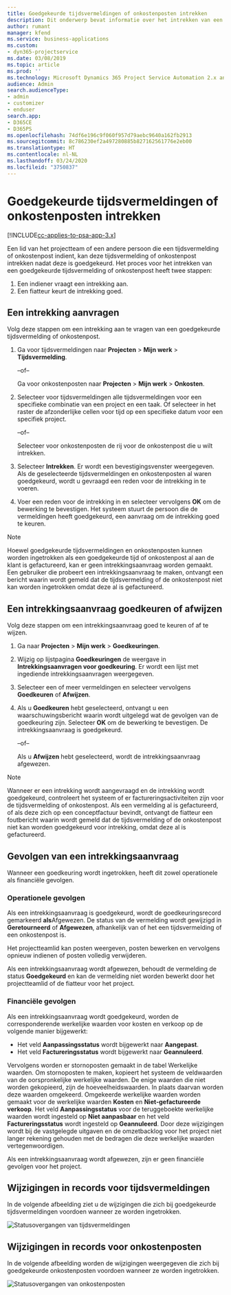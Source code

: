 ```yaml
---
title: Goedgekeurde tijdsvermeldingen of onkostenposten intrekken
description: Dit onderwerp bevat informatie over het intrekken van een eerder goedgekeurde tijds- of onkostentransactie.
author: rumant
manager: kfend
ms.service: business-applications
ms.custom:
- dyn365-projectservice
ms.date: 03/08/2019
ms.topic: article
ms.prod: ''
ms.technology: Microsoft Dynamics 365 Project Service Automation 2.x and 3.x
audience: Admin
search.audienceType:
- admin
- customizer
- enduser
search.app:
- D365CE
- D365PS
ms.openlocfilehash: 74df6e196c9f060f957d79aebc9640a162fb2913
ms.sourcegitcommit: 8c786230ef2a497280885b827162561776e2eb00
ms.translationtype: HT
ms.contentlocale: nl-NL
ms.lasthandoff: 03/24/2020
ms.locfileid: "3750837"
---
```

# <a name="recall-approved-time-or-expense-entries"></a>Goedgekeurde tijdsvermeldingen of onkostenposten intrekken

[!INCLUDE[cc-applies-to-psa-app-3.x](../includes/cc-applies-to-psa-app-3x.md)]

Een lid van het projectteam of een andere persoon die een tijdsvermelding of onkostenpost indient, kan deze tijdsvermelding of onkostenpost intrekken nadat deze is goedgekeurd. Het proces voor het intrekken van een goedgekeurde tijdsvermelding of onkostenpost heeft twee stappen:

1. Een indiener vraagt een intrekking aan.
2. Een fiatteur keurt de intrekking goed.

## <a name="request-a-recall"></a>Een intrekking aanvragen

Volg deze stappen om een intrekking aan te vragen van een goedgekeurde tijdsvermelding of onkostenpost.

1. Ga voor tijdsvermeldingen naar **Projecten** \> **Mijn werk** \> **Tijdsvermelding**.

    –of–

    Ga voor onkostenposten naar **Projecten** \> **Mijn werk** \> **Onkosten**.

2. Selecteer voor tijdsvermeldingen alle tijdsvermeldingen voor een specifieke combinatie van een project en een taak. Of selecteer in het raster de afzonderlijke cellen voor tijd op een specifieke datum voor een specifiek project.

    –of–

    Selecteer voor onkostenposten de rij voor de onkostenpost die u wilt intrekken.

3. Selecteer **Intrekken**. Er wordt een bevestigingsvenster weergegeven. Als de geselecteerde tijdsvermeldingen en onkostenposten al waren goedgekeurd, wordt u gevraagd een reden voor de intrekking in te voeren.
4. Voer een reden voor de intrekking in en selecteer vervolgens **OK** om de bewerking te bevestigen. Het systeem stuurt de persoon die de vermeldingen heeft goedgekeurd, een aanvraag om de intrekking goed te keuren.

> [!NOTE]
> Hoewel goedgekeurde tijdsvermeldingen en onkostenposten kunnen worden ingetrokken als een goedgekeurde tijd of onkostenpost al aan de klant is gefactureerd, kan er geen intrekkingsaanvraag worden gemaakt. Een gebruiker die probeert een intrekkingsaanvraag te maken, ontvangt een bericht waarin wordt gemeld dat de tijdsvermelding of de onkostenpost niet kan worden ingetrokken omdat deze al is gefactureerd.

## <a name="approve-or-reject-a-recall-request"></a>Een intrekkingsaanvraag goedkeuren of afwijzen

Volg deze stappen om een intrekkingsaanvraag goed te keuren of af te wijzen.

1. Ga naar **Projecten** \> **Mijn werk** \> **Goedkeuringen**.
2. Wijzig op lijstpagina **Goedkeuringen** de weergave in **Intrekkingsaanvragen voor goedkeuring**. Er wordt een lijst met ingediende intrekkingsaanvragen weergegeven.
3. Selecteer een of meer vermeldingen en selecteer vervolgens **Goedkeuren** of **Afwijzen**.
4. Als u **Goedkeuren** hebt geselecteerd, ontvangt u een waarschuwingsbericht waarin wordt uitgelegd wat de gevolgen van de goedkeuring zijn. Selecteer **OK** om de bewerking te bevestigen. De intrekkingsaanvraag is goedgekeurd.

    –of–

    Als u **Afwijzen** hebt geselecteerd, wordt de intrekkingsaanvraag afgewezen.

> [!NOTE]
> Wanneer er een intrekking wordt aangevraagd en de intrekking wordt goedgekeurd, controleert het systeem of er factureringsactiviteiten zijn voor de tijdsvermelding of onkostenpost. Als een vermelding al is gefactureerd, of als deze zich op een conceptfactuur bevindt, ontvangt de fiatteur een foutbericht waarin wordt gemeld dat de tijdsvermelding of de onkostenpost niet kan worden goedgekeurd voor intrekking, omdat deze al is gefactureerd.

## <a name="impact-of-a-recall-request"></a>Gevolgen van een intrekkingsaanvraag

Wanneer een goedkeuring wordt ingetrokken, heeft dit zowel operationele als financiële gevolgen.

### <a name="operational-impact"></a>Operationele gevolgen

Als een intrekkingsaanvraag is goedgekeurd, wordt de goedkeuringsrecord gemarkeerd **als**Afgewezen. De status van de vermelding wordt gewijzigd in **Geretourneerd** of **Afgewezen**, afhankelijk van of het een tijdsvermelding of een onkostenpost is.

Het projectteamlid kan posten weergeven, posten bewerken en vervolgens opnieuw indienen of posten volledig verwijderen.

Als een intrekkingsaanvraag wordt afgewezen, behoudt de vermelding de status **Goedgekeurd** en kan de vermelding niet worden bewerkt door het projectteamlid of de fiatteur voor het project.

### <a name="financial-impact"></a>Financiële gevolgen

Als een intrekkingsaanvraag wordt goedgekeurd, worden de corresponderende werkelijke waarden voor kosten en verkoop op de volgende manier bijgewerkt:

- Het veld **Aanpassingsstatus** wordt bijgewerkt naar **Aangepast**.
- Het veld **Factureringsstatus** wordt bijgewerkt naar **Geannuleerd**.

Vervolgens worden er stornoposten gemaakt in de tabel Werkelijke waarden. Om stornoposten te maken, kopieert het systeem de veldwaarden van de oorspronkelijke werkelijke waarden. De enige waarden die niet worden gekopieerd, zijn de hoeveelheidswaarden. In plaats daarvan worden deze waarden omgekeerd. Omgekeerde werkelijke waarden worden gemaakt voor de werkelijke waarden **Kosten** en **Niet-gefactureerde verkoop**. Het veld **Aanpassingsstatus** voor de teruggeboekte werkelijke waarden wordt ingesteld op **Niet aanpasbaar** en het veld **Factureringsstatus** wordt ingesteld op **Geannuleerd**. Door deze wijzigingen wordt bij de vastgelegde uitgaven en de omzetbacklog voor het project niet langer rekening gehouden met de bedragen die deze werkelijke waarden vertegenwoordigen.

Als een intrekkingsaanvraag wordt afgewezen, zijn er geen financiële gevolgen voor het project.

## <a name="changes-to-time-entry-records"></a>Wijzigingen in records voor tijdsvermeldingen

In de volgende afbeelding ziet u de wijzigingen die zich bij goedgekeurde tijdsvermeldingen voordoen wanneer ze worden ingetrokken.

![Statusovergangen van tijdsvermeldingen](media/TimeEntryStateTransitions.png)

## <a name="changes-to-expense-entry-records"></a>Wijzigingen in records voor onkostenposten

In de volgende afbeelding worden de wijzigingen weergegeven die zich bij goedgekeurde onkostenposten voordoen wanneer ze worden ingetrokken.

![Statusovergangen van onkostenposten](media/ExpenseEntryStateTransitions.png)
